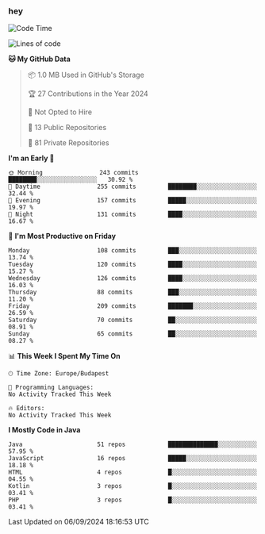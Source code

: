 ### hey

<!--START_SECTION:waka-->
![Code Time](http://img.shields.io/badge/Code%20Time-1%2C037%20hrs%202%20mins-blue)

![Lines of code](https://img.shields.io/badge/From%20Hello%20World%20I%27ve%20Written-1.1%20million%20lines%20of%20code-blue)

**🐱 My GitHub Data** 

> 📦 1.0 MB Used in GitHub's Storage 
 > 
> 🏆 27 Contributions in the Year 2024
 > 
> 🚫 Not Opted to Hire
 > 
> 📜 13 Public Repositories 
 > 
> 🔑 81 Private Repositories 
 > 
**I'm an Early 🐤** 

```text
🌞 Morning                243 commits         ████████░░░░░░░░░░░░░░░░░   30.92 % 
🌆 Daytime                255 commits         ████████░░░░░░░░░░░░░░░░░   32.44 % 
🌃 Evening                157 commits         █████░░░░░░░░░░░░░░░░░░░░   19.97 % 
🌙 Night                  131 commits         ████░░░░░░░░░░░░░░░░░░░░░   16.67 % 
```
📅 **I'm Most Productive on Friday** 

```text
Monday                   108 commits         ███░░░░░░░░░░░░░░░░░░░░░░   13.74 % 
Tuesday                  120 commits         ████░░░░░░░░░░░░░░░░░░░░░   15.27 % 
Wednesday                126 commits         ████░░░░░░░░░░░░░░░░░░░░░   16.03 % 
Thursday                 88 commits          ███░░░░░░░░░░░░░░░░░░░░░░   11.20 % 
Friday                   209 commits         ███████░░░░░░░░░░░░░░░░░░   26.59 % 
Saturday                 70 commits          ██░░░░░░░░░░░░░░░░░░░░░░░   08.91 % 
Sunday                   65 commits          ██░░░░░░░░░░░░░░░░░░░░░░░   08.27 % 
```


📊 **This Week I Spent My Time On** 

```text
🕑︎ Time Zone: Europe/Budapest

💬 Programming Languages: 
No Activity Tracked This Week

🔥 Editors: 
No Activity Tracked This Week
```

**I Mostly Code in Java** 

```text
Java                     51 repos            ██████████████░░░░░░░░░░░   57.95 % 
JavaScript               16 repos            █████░░░░░░░░░░░░░░░░░░░░   18.18 % 
HTML                     4 repos             █░░░░░░░░░░░░░░░░░░░░░░░░   04.55 % 
Kotlin                   3 repos             █░░░░░░░░░░░░░░░░░░░░░░░░   03.41 % 
PHP                      3 repos             █░░░░░░░░░░░░░░░░░░░░░░░░   03.41 % 
```




 Last Updated on 06/09/2024 18:16:53 UTC
<!--END_SECTION:waka-->
